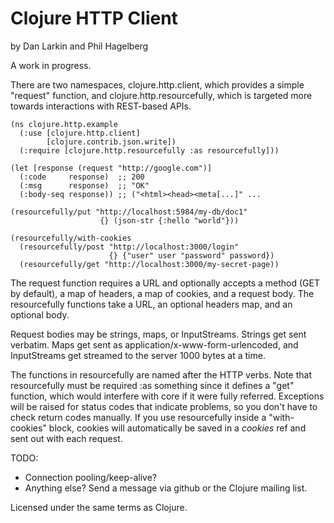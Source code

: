 # Clojure HTTP Client

by Dan Larkin and Phil Hagelberg

A work in progress.

There are two namespaces, clojure.http.client, which provides a simple
"request" function, and clojure.http.resourcefully, which is targeted
more towards interactions with REST-based APIs.

    (ns clojure.http.example
      (:use [clojure.http.client]
            [clojure.contrib.json.write])
      (:require [clojure.http.resourcefully :as resourcefully]))

    (let [response (request "http://google.com")]
      (:code     response)  ;; 200
      (:msg      response)  ;; "OK"
      (:body-seq response)) ;; ("<html><head><meta[...]" ...

    (resourcefully/put "http://localhost:5984/my-db/doc1" 
                        {} (json-str {:hello "world"}))

    (resourcefully/with-cookies
      (resourcefully/post "http://localhost:3000/login" 
                          {} {"user" user "password" password})
      (resourcefully/get "http://localhost:3000/my-secret-page))

The request function requires a URL and optionally accepts a method
(GET by default), a map of headers, a map of cookies, and a request
body. The resourcefully functions take a URL, an optional headers map,
and an optional body.

Request bodies may be strings, maps, or InputStreams. Strings get sent
verbatim. Maps get sent as application/x-www-form-urlencoded, and
InputStreams get streamed to the server 1000 bytes at a time.

The functions in resourcefully are named after the HTTP verbs. Note
that resourcefully must be required :as something since it defines a
"get" function, which would interfere with core if it were fully
referred. Exceptions will be raised for status codes that indicate
problems, so you don't have to check return codes manually. If you use
resourcefully inside a "with-cookies" block, cookies will
automatically be saved in a *cookies* ref and sent out with each
request.

TODO:
* Connection pooling/keep-alive?
* Anything else? Send a message via github or the Clojure mailing list.

Licensed under the same terms as Clojure.
